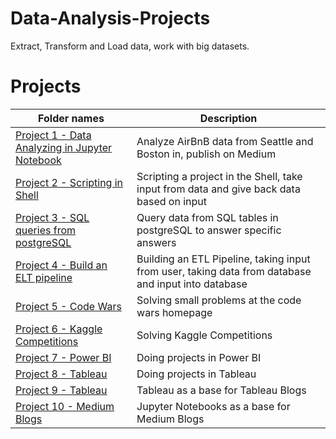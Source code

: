 # Data-Analysis-Projects
Extract, Transform and Load data, work with big datasets.

# Projects
|Folder names|Description| 
|---|---|
|[Project 1 - Data Analyzing in Jupyter Notebook](https://github.com/EliasNo/Data-Analysis-Projects/tree/master/Project%201%20-%20Data%20Analyzing%20in%20Jupyter%20Notebook)|Analyze AirBnB data from Seattle and Boston in, publish on Medium|
|[Project 2 - Scripting in Shell](https://github.com/EliasNo/Data-Analysis-Projects/tree/master/Project%202%20-%20Scripting%20in%20Shell)|Scripting a project in the Shell, take input from data and give back data based on input|
|[Project 3 - SQL queries from postgreSQL](https://github.com/EliasNo/Data-Analysis-Projects/tree/master/Project%203%20-%20SQL%20queries%20from%20postgreSQL)|Query data from SQL tables in postgreSQL to answer specific answers|
|[Project 4 - Build an ELT pipeline](https://github.com/EliasNo/Data-Analysis-Projects/tree/master/Project%204%20-%20Build%20an%20ETL%20Pipeline)|Building an ETL Pipeline, taking input from user, taking data from database and input into database|
|[Project 5 - Code Wars](https://github.com/EliasNo/Data-Analysis-Projects/tree/master/Project%205%20-%20Code%20Wars)| Solving small problems at the code wars homepage|
|[Project 6 - Kaggle Competitions](https://github.com/EliasNo/Data-Analysis-Projects/tree/master/Project%206%20-%20Kaggle%20Competitions)| Solving Kaggle Competitions|
|[Project 7 - Power BI](https://github.com/EliasNo/Data-Analysis-Projects/tree/master/Project%207%20-%20Power%20BI)| Doing projects in Power BI|
|[Project 8 - Tableau](https://github.com/EliasNo/Data-Analysis-Projects/tree/master/Project%208%20-%20Tableau)| Doing projects in Tableau|
|[Project 9 - Tableau](https://github.com/EliasNo/Data-Analysis-Projects/tree/master/Project%209%20-%20Tableau)| Tableau as a base for Tableau Blogs|
|[Project 10 - Medium Blogs](https://github.com/EliasNo/Data-Analysis-Projects/tree/master/Project%2010%20-%20Medium%20Blogs)| Jupyter Notebooks as a base for Medium Blogs|

